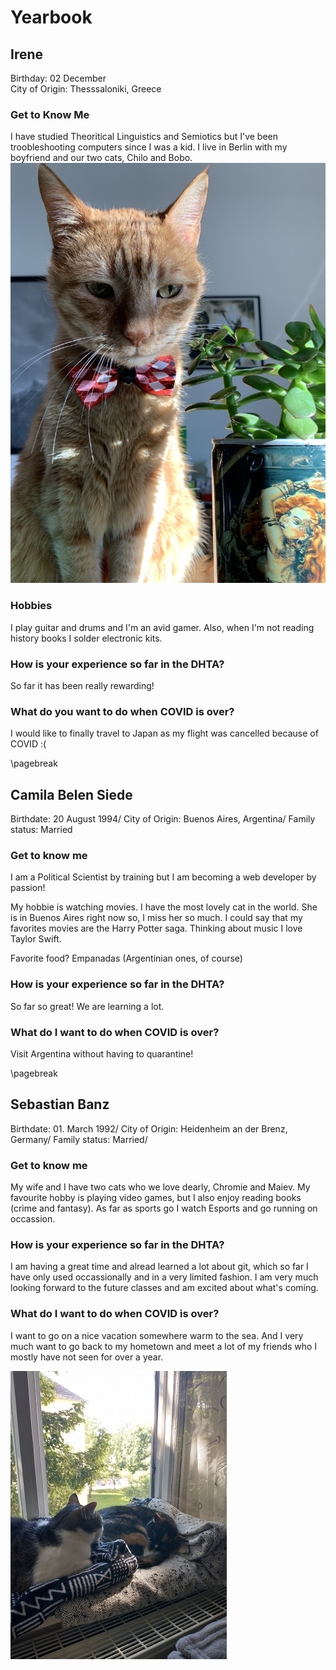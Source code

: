 # Yearbook

## Irene
Birthday: 02 December\
City of Origin: Thesssaloniki, Greece


### Get to Know Me
  I have studied Theoritical Linguistics and Semiotics but I've been troobleshooting computers since I was a kid.
  I live in Berlin with my boyfriend and our two cats, Chilo and Bobo.
![Bobo](./pictures/bobo.jpg)

### Hobbies
   I play guitar and drums and I'm an avid gamer. Also, when I'm not reading history books I solder electronic kits.

### How is your experience so far in the DHTA?
   So far it has been really rewarding!

### What do you want to do when COVID is over?
   I would like to finally travel to Japan as my flight was cancelled because of COVID :(

\pagebreak

## Camila Belen Siede

Birthdate: 20 August 1994/
City of Origin: Buenos Aires, Argentina/
Family status: Married

### Get to know me

I am a Political Scientist  by training but I am becoming a web developer by passion!

My hobbie is watching movies. I have the most lovely cat in the world. She is in Buenos Aires right now so, I miss her so much.
I could say that my favorites movies are the Harry Potter saga.
Thinking about music I love Taylor Swift.

Favorite food?  Empanadas (Argentinian ones, of course)

### How is your experience so far in the DHTA?
So far so great! We are learning a lot.

### What do I want to do when COVID is over?
Visit Argentina without having to quarantine! 

\pagebreak

## Sebastian Banz

Birthdate: 01. March 1992/
City of Origin: Heidenheim an der Brenz, Germany/
Family status: Married/

### Get to know me
My wife and I have two cats who we love dearly, Chromie and Maiev. My favourite hobby is playing video games, but I also enjoy reading books (crime and fantasy). As far as sports go I watch Esports and go running on occassion.

### How is your experience so far in the DHTA?
I am having a great time and alread learned a lot about git, which so far I have only used occassionally and in a very limited fashion. I am very much looking forward to the future classes and am excited about what's coming.

### What do I want to do when COVID is over?
I want to go on a nice vacation somewhere warm to the sea. And I very much want to go back to my hometown and meet a lot of my friends who I mostly have not seen for over a year.

![Chromie and Maiev](./pictures/sebastian.jpg)
